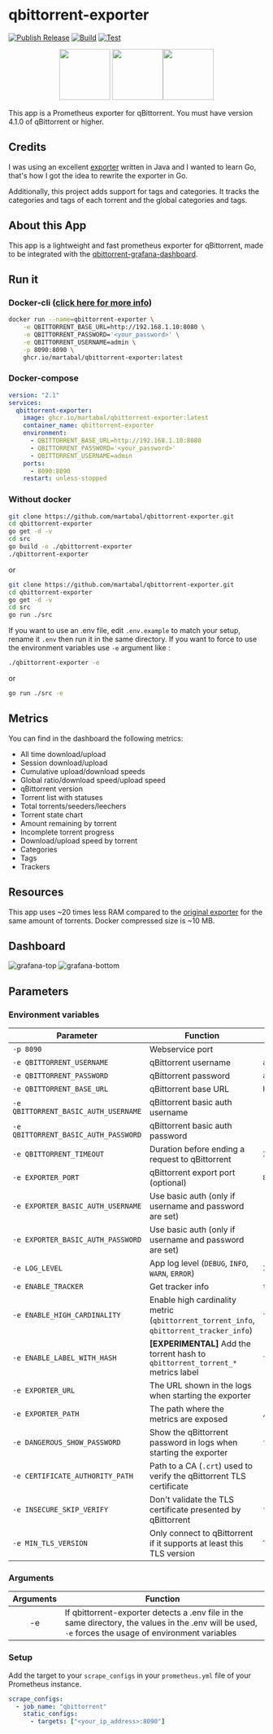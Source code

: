 # qbittorrent-exporter

[![Publish Release](https://github.com/martabal/qbittorrent-exporter/actions/workflows/docker.yml/badge.svg)](https://github.com/martabal/qbittorrent-exporter/actions/workflows/docker.yml)
[![Build](https://github.com/martabal/qbittorrent-exporter/actions/workflows/build.yml/badge.svg)](https://github.com/martabal/qbittorrent-exporter/actions/workflows/build.yml)
[![Test](https://github.com/martabal/qbittorrent-exporter/actions/workflows/test.yml/badge.svg)](https://github.com/martabal/qbittorrent-exporter/actions/workflows/test.yml)

<p align="center">
<img src="img/qbittorrent.png" width=100> <img src="img/prometheus.png" width=100><img src="img/golang.png" width=100>
</p>

This app is a Prometheus exporter for qBittorrent.
You must have version 4.1.0 of qBittorrent or higher.

## Credits

I was using an excellent [exporter](https://github.com/caseyscarborough/qbittorrent-exporter) written in Java and I wanted to learn Go, that's how I got the idea to rewrite the exporter in Go.

Additionally, this project adds support for tags and categories. It tracks the categories and tags of each torrent and the global categories and tags.

## About this App

This app is a lightweight and fast prometheus exporter for qBittorrent, made to be integrated with the [qbittorrent-grafana-dashboard](https://raw.githubusercontent.com/martabal/qbittorrent-exporter/main/grafana/dashboard.json).

## Run it

### Docker-cli ([click here for more info](https://docs.docker.com/engine/reference/commandline/cli/))

```sh
docker run --name=qbittorrent-exporter \
    -e QBITTORRENT_BASE_URL=http://192.168.1.10:8080 \
    -e QBITTORRENT_PASSWORD='<your_password>' \
    -e QBITTORRENT_USERNAME=admin \
    -p 8090:8090 \
    ghcr.io/martabal/qbittorrent-exporter:latest
```

### Docker-compose

```yaml
version: "2.1"
services:
  qbittorrent-exporter:
    image: ghcr.io/martabal/qbittorrent-exporter:latest
    container_name: qbittorrent-exporter
    environment:
      - QBITTORRENT_BASE_URL=http://192.168.1.10:8080
      - QBITTORRENT_PASSWORD='<your_password>'
      - QBITTORRENT_USERNAME=admin
    ports:
      - 8090:8090
    restart: unless-stopped
```

### Without docker

```sh
git clone https://github.com/martabal/qbittorrent-exporter.git
cd qbittorrent-exporter
go get -d -v
cd src
go build -o ./qbittorrent-exporter
./qbittorrent-exporter
```

or

```sh
git clone https://github.com/martabal/qbittorrent-exporter.git
cd qbittorrent-exporter
go get -d -v
cd src
go run ./src
```

If you want to use an .env file, edit `.env.example` to match your setup, rename it `.env` then run it in the same directory. If you want to force to use the environment variables use `-e` argument like :

```sh
./qbittorrent-exporter -e
```

or

```sh
go run ./src -e
```

## Metrics

You can find in the dashboard the following metrics:

- All time download/upload
- Session download/upload
- Cumulative upload/download speeds
- Global ratio/download speed/upload speed
- qBittorrent version
- Torrent list with statuses
- Total torrents/seeders/leechers
- Torrent state chart
- Amount remaining by torrent
- Incomplete torrent progress
- Download/upload speed by torrent
- Categories
- Tags
- Trackers

## Resources

This app uses ~20 times less RAM compared to the [original exporter](https://github.com/caseyscarborough/qbittorrent-exporter) for the same amount of torrents.
Docker compressed size is ~10 MB.

## Dashboard

![grafana-top](img/grafana-1.png)
![grafana-bottom](img/grafana-2.png)

## Parameters

### Environment variables

| Parameter                             | Function                                                                                | Default Value           |
|---------------------------------------|-----------------------------------------------------------------------------------------|-------------------------|
| `-p 8090`                             | Webservice port                                                                         |                         |
| `-e QBITTORRENT_USERNAME`             | qBittorrent username                                                                    | `admin`                 |
| `-e QBITTORRENT_PASSWORD`             | qBittorrent password                                                                    | `adminadmin`            |
| `-e QBITTORRENT_BASE_URL`             | qBittorrent base URL                                                                    | `http://localhost:8090` |
| `-e QBITTORRENT_BASIC_AUTH_USERNAME`  | qBittorrent basic auth username                                                         |                         |
| `-e QBITTORRENT_BASIC_AUTH_PASSWORD`  | qBittorrent basic auth password                                                         |                         |
| `-e QBITTORRENT_TIMEOUT`              | Duration before ending a request to qBittorrent                                         | `30`                    |
| `-e EXPORTER_PORT`                    | qBittorrent export port (optional)                                                      | `8090`                  |
| `-e EXPORTER_BASIC_AUTH_USERNAME`     | Use basic auth (only if username and password are set)                                  |                         |
| `-e EXPORTER_BASIC_AUTH_PASSWORD`     | Use basic auth (only if username and password are set)                                  |                         |
| `-e LOG_LEVEL`                        | App log level (`DEBUG`, `INFO`, `WARN`, `ERROR`)                                        | `INFO`                  |
| `-e ENABLE_TRACKER`                   | Get tracker info                                                                        | `true`                  |
| `-e ENABLE_HIGH_CARDINALITY`          | Enable high cardinality metric (`qbittorrent_torrent_info`, `qbittorrent_tracker_info`) | `false`                 |
| `-e ENABLE_LABEL_WITH_HASH`           | **[EXPERIMENTAL]** Add the torrent hash to `qbittorrent_torrent_*` metrics label        | `false`                 |
| `-e EXPORTER_URL`                     | The URL shown in the logs when starting the exporter                                    |                         |
| `-e EXPORTER_PATH`                    | The path where the metrics are exposed                                                  | `/metrics`              |
| `-e DANGEROUS_SHOW_PASSWORD`          | Show the qBittorrent password in logs when starting the exporter                        | `false`                 |
| `-e CERTIFICATE_AUTHORITY_PATH`       | Path to a CA (`.crt`) used to verify the qBittorrent TLS certificate                    |                         |
| `-e INSECURE_SKIP_VERIFY`             | Don't validate the TLS certificate presented by qBittorrent                             | `false`                 |
| `-e MIN_TLS_VERSION`                  | Only connect to qBittorrent if it supports at least this TLS version                    | `TLS_1_3`               |

### Arguments

| Arguments | Function                                                                                                                                               |
| :-------: | ------------------------------------------------------------------------------------------------------------------------------------------------------ |
|    -e     | If qbittorrent-exporter detects a .env file in the same directory, the values in the .env will be used, `-e` forces the usage of environment variables |

### Setup

Add the target to your `scrape_configs` in your `prometheus.yml` file of your Prometheus instance.

```yaml
scrape_configs:
  - job_name: "qbittorrent"
    static_configs:
      - targets: ["<your_ip_address>:8090"]
```
